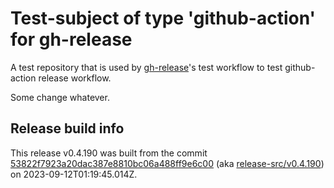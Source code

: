 # Test-subject of type 'github-action' for gh-release

A test repository that is used by [gh-release](https://github.com/kattecon/gh-release)'s test workflow to test github-action release workflow.

Some change whatever.


## Release build info

This release v0.4.190 was built from the commit [53822f7923a20dac387e8810bc06a488ff9e6c00](https://github.com/kattecon/gh-release-test-ga/tree/53822f7923a20dac387e8810bc06a488ff9e6c00) (aka [release-src/v0.4.190](https://github.com/kattecon/gh-release-test-ga/tree/release-src/v0.4.190)) on 2023-09-12T01:19:45.014Z.
        